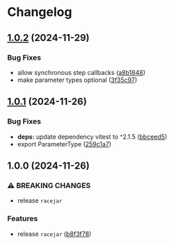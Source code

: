 # Changelog

## [1.0.2](https://github.com/portabletext/editor/compare/racejar-v1.0.1...racejar-v1.0.2) (2024-11-29)


### Bug Fixes

* allow synchronous step callbacks ([a8b1848](https://github.com/portabletext/editor/commit/a8b18489a5beaa1bd013d4753361357d53f44650))
* make parameter types optional ([3f35c97](https://github.com/portabletext/editor/commit/3f35c97cc2fcb7790f2edcd733132cefc35ae17d))

## [1.0.1](https://github.com/portabletext/editor/compare/racejar-v1.0.0...racejar-v1.0.1) (2024-11-26)


### Bug Fixes

* **deps:** update dependency vitest to ^2.1.5 ([bbceed5](https://github.com/portabletext/editor/commit/bbceed5c72ba6a9a9860fbbf89a939ae066d93f5))
* export ParameterType ([259c1a7](https://github.com/portabletext/editor/commit/259c1a7cce60a9c2106d6ee4c5d7c4d5da6c1917))

## 1.0.0 (2024-11-26)


### ⚠ BREAKING CHANGES

* release `racejar`

### Features

* release `racejar` ([b8f3f78](https://github.com/portabletext/editor/commit/b8f3f7885482282ba100d9c0c7eda84cbd72fce8))
